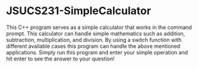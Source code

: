 # JSUCS231-SimpleCalculator

This C++ program serves as a simple calculator that works in the command prompt. This calculator can handle simple mathematics such as addition, subtraction, multiplication, and division. By using a switch function with different available cases this program can handle the above mentioned applications. Simply run this program and enter your simple operation and hit enter to see the answer to your question!
